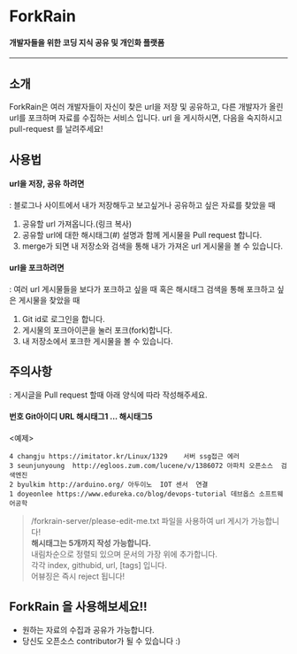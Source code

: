 # ForkRain
#### 개발자들을 위한 코딩 지식 공유 및 개인화 플랫폼
---

## 소개
ForkRain은 여러 개발자들이 자신이 찾은 url을 저장 및 공유하고,
다른 개발자가 올린 url를 포크하며 자료를 수집하는 서비스 입니다.
url 을 게시하시면, 다음을 숙지하시고 pull-request 를 날려주세요!

## 사용법
#### url을 저장, 공유 하려면
: 블로그나 사이트에서 내가 저장해두고 보고싶거나 공유하고 싶은 자료를 찾았을 때
1. 공유할 url 가져옵니다.(링크 복사)
2. 공유할 url에 대한 해시태그(#) 설명과 함께 게시물을 Pull request 합니다.
3. merge가 되면 내 저장소와 검색을 통해 내가 가져온 url 게시물을 볼 수 있습니다.

#### url을 포크하려면
: 여러 url 게시물들을 보다가 포크하고 싶을 때 혹은 해시태그 검색을 통해 포크하고 싶은 게시물을 찾았을 때
1. Git id로 로그인을 합니다.
2. 게시물의 포크아이콘을 눌러 포크(fork)합니다.
3. 내 저장소에서 포크한 게시물을 볼 수 있습니다.

## 주의사항
: 게시글을 Pull request 할때 아래 양식에 따라 작성해주세요.

#### 번호 Git아이디 URL 해시태그1 ... 해시태그5


<예제>
```
4 changju https://imitator.kr/Linux/1329	서버 ssg접근 에러
3 seunjunyoung  http://egloos.zum.com/lucene/v/1386072 아파치 오픈소스  검색엔진
2 byulkim http://arduino.org/ 아두이노  IOT 센서  연결
1 doyeonlee https://www.edureka.co/blog/devops-tutorial 데브옵스 소프트웨어공학
```

> /forkrain-server/please-edit-me.txt 파일을 사용하여 url 게시가 가능합니다!  
> **해시태그는 5개까지 작성 가능합니다.**  
> 내림차순으로 정렬되 있으며 문서의 가장 위에 추가합니다.  
> 각각  index, githubid, url, [tags] 입니다.  
> 어뷰징은 즉시 reject 됩니다!

## ForkRain 을 사용해보세요!!
* 원하는 자료의 수집과 공유가 가능합니다.
* 당신도 오픈소스 contributor가 될 수 있습니다 :)
